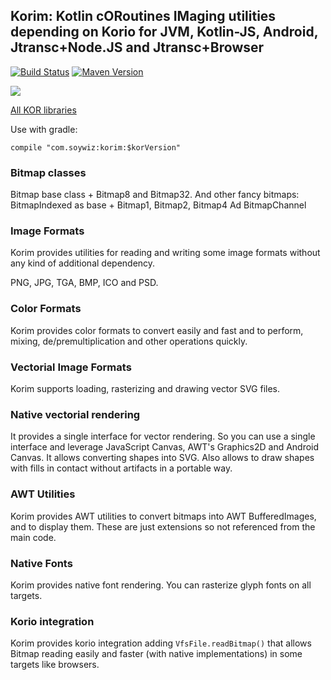 ## Korim: Kotlin cORoutines IMaging utilities depending on Korio for JVM, Kotlin-JS, Android, Jtransc+Node.JS and Jtransc+Browser

[![Build Status](https://travis-ci.org/soywiz/korim.svg?branch=master)](https://travis-ci.org/soywiz/korim)
[![Maven Version](https://img.shields.io/github/tag/soywiz/korim.svg?style=flat&label=maven)](http://search.maven.org/#search%7Cga%7C1%7Ca%3A%22korim%22)

![](https://raw.githubusercontent.com/soywiz/kor/master/logos/128/korim.png)

[All KOR libraries](https://github.com/soywiz/kor)

Use with gradle:

```
compile "com.soywiz:korim:$korVersion"
```

### Bitmap classes

Bitmap base class + Bitmap8 and Bitmap32.
And other fancy bitmaps: BitmapIndexed as base + Bitmap1, Bitmap2, Bitmap4
Ad BitmapChannel

### Image Formats

Korim provides utilities for reading and writing some image formats without any kind of additional dependency.

PNG, JPG, TGA, BMP, ICO and PSD.

### Color Formats

Korim provides color formats to convert easily and fast and to perform, mixing, de/premultiplication and other operations quickly.

### Vectorial Image Formats

Korim supports loading, rasterizing and drawing vector SVG files.

### Native vectorial rendering

It provides a single interface for vector rendering.
So you can use a single interface and leverage JavaScript Canvas,
AWT's Graphics2D and Android Canvas.
It allows converting shapes into SVG.
Also allows to draw shapes with fills in contact without artifacts in a portable way.

### AWT Utilities

Korim provides AWT utilities to convert bitmaps into AWT BufferedImages, and to display them.
These are just extensions so not referenced from the main code.

### Native Fonts

Korim provides native font rendering. You can rasterize glyph fonts on all targets.

### Korio integration

Korim provides korio integration adding `VfsFile.readBitmap()` that allows Bitmap reading easily
and faster (with native implementations) in some targets like browsers.
